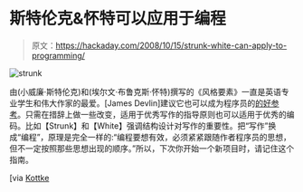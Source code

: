 # 斯特伦克&怀特可以应用于编程

> 原文：<https://hackaday.com/2008/10/15/strunk-white-can-apply-to-programming/>

![](img/11bd8980bb12f4f4e513f3acbf57eaf7.png "strunk")

由(小威廉·斯特伦克)和(埃尔文·布鲁克斯·怀特)撰写的《风格要素》一直是英语专业学生和伟大作家的最爱。[James Devlin]建议它也可以成为程序员的[的好参考](http://www.codingthewheel.com/archives/programming-aphorisms-of-strunk-and-white)。只需在措辞上做一些改变，适用于优秀写作的指导原则也可以适用于优秀的编码。比如【Strunk】和【White】强调结构设计对写作的重要性。把“写作”换成“编程”，原理是完全一样的:“编程要想有效，必须紧紧跟随作者程序员的思想，但不一定按照那些思想出现的顺序。”所以，下次你开始一个新项目时，请记住这个指南。

[via [Kottke](http://www.kottke.org/08/10/the-elements-of-programming-style)